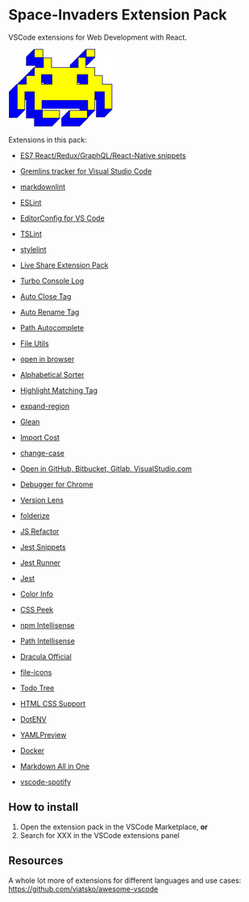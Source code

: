 # Space-Invaders Extension Pack
VSCode extensions for Web Development with React.

![Image of Space Invader's Game](./resources/space_invaders.png)


Extensions in this pack:

- [ES7 React/Redux/GraphQL/React-Native snippets](https://marketplace.visualstudio.com/items?itemName=dsznajder.es7-react-js-snippets)

- [Gremlins tracker for Visual Studio Code](https://marketplace.visualstudio.com/items?itemName=nhoizey.gremlins)

- [markdownlint](https://marketplace.visualstudio.com/items?itemName=DavidAnson.vscode-markdownlint)

- [ESLint](https://marketplace.visualstudio.com/items?itemName=dbaeumer.vscode-eslint)

- [EditorConfig for VS Code](https://marketplace.visualstudio.com/items?itemName=EditorConfig.EditorConfig)

- [TSLint](https://marketplace.visualstudio.com/items?itemName=ms-vscode.vscode-typescript-tslint-plugin)

- [stylelint](https://marketplace.visualstudio.com/items?itemName=stylelint.vscode-stylelint)

- [Live Share Extension Pack](https://marketplace.visualstudio.com/items?itemName=MS-vsliveshare.vsliveshare-pack)

- [Turbo Console Log](https://marketplace.visualstudio.com/items?itemName=ChakrounAnas.turbo-console-log)

- [Auto Close Tag](https://marketplace.visualstudio.com/items?itemName=formulahendry.auto-close-tag)

- [Auto Rename Tag](https://marketplace.visualstudio.com/items?itemName=formulahendry.auto-rename-tag)

- [Path Autocomplete](https://marketplace.visualstudio.com/items?itemName=ionutvmi.path-autocomplete)

- [File Utils](https://marketplace.visualstudio.com/items?itemName=sleistner.vscode-fileutils)

- [open in browser](https://marketplace.visualstudio.com/items?itemName=techer.open-in-browser)

- [Alphabetical Sorter](https://marketplace.visualstudio.com/items?itemName=ue.alphabetical-sorter)

- [Highlight Matching Tag](https://marketplace.visualstudio.com/items?itemName=vincaslt.highlight-matching-tag)

- [expand-region](https://marketplace.visualstudio.com/items?itemName=letrieu.expand-region)

- [Glean](https://marketplace.visualstudio.com/items?itemName=wix.glean)

- [Import Cost](https://marketplace.visualstudio.com/items?itemName=wix.vscode-import-cost)

- [change-case](https://marketplace.visualstudio.com/items?itemName=wmaurer.change-case)

- [Open in GitHub, Bitbucket, Gitlab, VisualStudio.com ](https://marketplace.visualstudio.com/items?itemName=ziyasal.vscode-open-in-github)

- [Debugger for Chrome](https://marketplace.visualstudio.com/items?itemName=msjsdiag.debugger-for-chrome)

- [Version Lens](https://marketplace.visualstudio.com/items?itemName=pflannery.vscode-versionlens)

- [folderize](https://marketplace.visualstudio.com/items?itemName=ee92.folderize)

- [JS Refactor](https://marketplace.visualstudio.com/items?itemName=cmstead.jsrefactor)

- [Jest Snippets](https://marketplace.visualstudio.com/items?itemName=andys8.jest-snippets)

- [Jest Runner](https://marketplace.visualstudio.com/items?itemName=firsttris.vscode-jest-runner)

- [Jest](https://marketplace.visualstudio.com/items?itemName=Orta.vscode-jest)

- [Color Info](https://marketplace.visualstudio.com/items?itemName=bierner.color-info)

- [CSS Peek](https://marketplace.visualstudio.com/items?itemName=pranaygp.vscode-css-peek)

- [npm Intellisense](https://marketplace.visualstudio.com/items?itemName=christian-kohler.npm-intellisense)

- [Path Intellisense](https://marketplace.visualstudio.com/items?itemName=christian-kohler.path-intellisense)

- [Dracula Official](https://marketplace.visualstudio.com/items?itemName=dracula-theme.theme-dracula)

- [file-icons](https://marketplace.visualstudio.com/items?itemName=file-icons.file-icons)

- [Todo Tree](https://marketplace.visualstudio.com/items?itemName=Gruntfuggly.todo-tree)

- [HTML CSS Support](https://marketplace.visualstudio.com/items?itemName=ecmel.vscode-html-css)

- [DotENV](https://marketplace.visualstudio.com/items?itemName=mikestead.dotenv)

- [YAMLPreview](https://marketplace.visualstudio.com/items?itemName=redhat.vscode-yaml)

- [Docker](https://marketplace.visualstudio.com/items?itemName=ms-azuretools.vscode-docker)

- [Markdown All in One](https://marketplace.visualstudio.com/items?itemName=yzhang.markdown-all-in-one)

- [vscode-spotify](https://marketplace.visualstudio.com/items?itemName=shyykoserhiy.vscode-spotify)

## How to install

1. Open the extension pack in the VSCode Marketplace, **or**
2. Search for XXX in the VSCode extensions panel

## Resources

A whole lot more of extensions for different languages and use cases: https://github.com/viatsko/awesome-vscode
